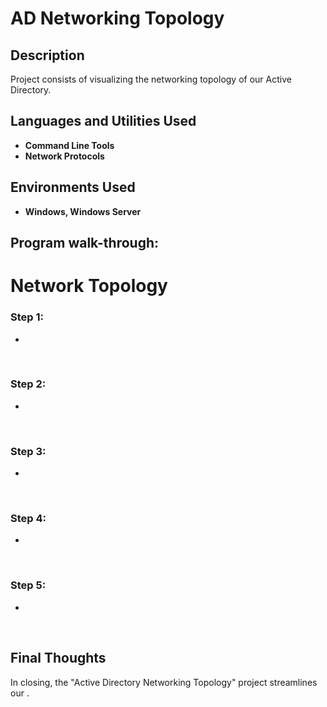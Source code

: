 <h1>AD Networking Topology</h1>



<h2>Description</h2>
Project consists of visualizing the networking topology of our Active Directory.
<br />


<h2>Languages and Utilities Used</h2>

- <b>Command Line Tools</b>
- <b>Network Protocols</b>

<h2>Environments Used </h2>

- <b>Windows, Windows Server</b>

<h2>Program walk-through:</h2>


<h1>Network Topology</h1>

<h3>Step 1:  </h3>
<p> </p>

- 

<br>


<h3>Step 2: </h3>
<p></p>

- 

<br>


<h3>Step 3: </h3>
<p></p>

- 

<br>



<h3>Step 4: </h3>
<p></p>

- 

<br>


<h3>Step 5: </h3>
<p></p>

- 

<br>



<h2> Final Thoughts </h2>

<p> In closing, the "Active Directory Networking Topology" project streamlines our  .</p>
